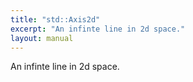 ```yaml
---
title: "std::Axis2d"
excerpt: "An infinte line in 2d space."
layout: manual
---
```


An infinte line in 2d space.





